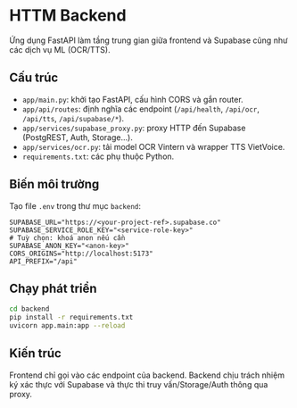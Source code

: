 # HTTM Backend

Ứng dụng FastAPI làm tầng trung gian giữa frontend và Supabase cũng như các dịch vụ ML (OCR/TTS).

## Cấu trúc

- `app/main.py`: khởi tạo FastAPI, cấu hình CORS và gắn router.
- `app/api/routes`: định nghĩa các endpoint (`/api/health`, `/api/ocr`, `/api/tts`, `/api/supabase/*`).
- `app/services/supabase_proxy.py`: proxy HTTP đến Supabase (PostgREST, Auth, Storage...).
- `app/services/ocr.py`: tải model OCR Vintern và wrapper TTS VietVoice.
- `requirements.txt`: các phụ thuộc Python.

## Biến môi trường

Tạo file `.env` trong thư mục `backend`:

```env
SUPABASE_URL="https://<your-project-ref>.supabase.co"
SUPABASE_SERVICE_ROLE_KEY="<service-role-key>"
# Tuỳ chọn: khoá anon nếu cần
SUPABASE_ANON_KEY="<anon-key>"
CORS_ORIGINS="http://localhost:5173"
API_PREFIX="/api"
```

## Chạy phát triển

```bash
cd backend
pip install -r requirements.txt
uvicorn app.main:app --reload
```

## Kiến trúc

Frontend chỉ gọi vào các endpoint của backend. Backend chịu trách nhiệm ký xác thực với Supabase và thực thi truy vấn/Storage/Auth thông qua proxy.
